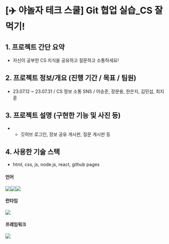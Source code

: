 # [✈️ 야놀자 테크 스쿨] Git 협업 실습\_CS 잘 먹기!

## 1. 프로젝트 간단 요약
-  자신이 공부한 CS 지식을 공유하고 질문하고 소통하세요! 


## 2. 프로젝트 정보/개요 (진행 기간 / 목표 / 팀원)
- 23.07.12 ~ 23.07.31 / CS 정보 소통 SNS / 어승준, 장문용, 한은지, 김민섭, 최지훈

## 3. 프로젝트 설명 (구현한 기능 및 사진 등)
- - 깃허브 로그인, 정보 공유 게시판, 질문 게시판 등


## 4. 사용한 기술 스택
- html, css, js, node.js, react, github pages

#### 언어
<div style="display:flex;">
  <img src="https://img.shields.io/badge/javascript-F7DF1E.svg?&style=for-the-badge&logo=javascript&logoColor=white">
    <img src="https://img.shields.io/badge/HTML5-E34F26?style=for-the-badge&logo=HTML5&logoColor=white">
    <img src="https://img.shields.io/badge/sass-CC6699.svg?&style=for-the-badge&logo=sass&logoColor=white">
</div>

#### 런타임
<div style="display:flex;">
  <img src="https://img.shields.io/badge/node.js-339933.svg?&style=for-the-badge&logo=nodedotjs&logoColor=white">
</div>

#### 프레임워크
<div style="display:flex;">
  <img src="https://img.shields.io/badge/express-000000.svg?&style=for-the-badge&logo=express&logoColor=white">
</div>